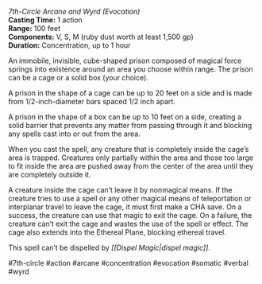 *7th-Circle Arcane and Wyrd (Evocation)*    
**Casting Time:** 1 action    
**Range:** 100 feet  
**Components:** V, S, M (ruby dust worth at least 1,500 gp)  
**Duration:** Concentration, up to 1 hour

An immobile, invisible, cube-shaped prison composed of magical force springs into existence around an area you choose within range. The prison can be a cage or a solid box (your choice).

A prison in the shape of a cage can be up to 20 feet on a side and is made from 1/2-inch-diameter bars spaced 1/2 inch apart.

A prison in the shape of a box can be up to 10 feet on a side, creating a solid barrier that prevents any matter from passing through it and blocking any spells cast into or out from the area.

When you cast the spell, any creature that is completely inside the cage’s area is trapped. Creatures only partially within the area and those too large to fit inside the area are pushed away from the center of the area until they are completely outside it.

A creature inside the cage can’t leave it by nonmagical means. If the creature tries to use a spell or any other magical means of teleportation or interplanar travel to leave the cage, it must first make a CHA save. On a success, the creature can use that magic to exit the cage. On a failure, the creature can’t exit the cage and wastes the use of the spell or effect. The cage also extends into the Ethereal Plane, blocking ethereal travel.

This spell can’t be dispelled by *[[Dispel Magic|dispel magic]]*.

#7th-circle #action #arcane #concentration #evocation #somatic #verbal #wyrd

